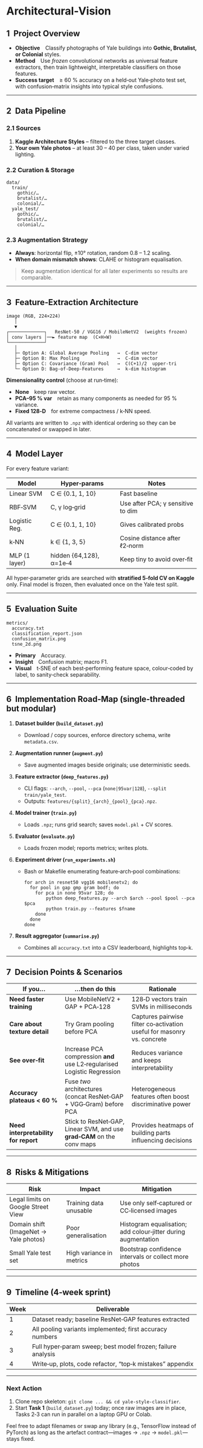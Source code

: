 # Architectural-Vision
## 1  Project Overview
- **Objective** Classify photographs of Yale buildings into **Gothic, Brutalist, or Colonial** styles.  
- **Method** Use *frozen* convolutional networks as universal feature extractors, then train lightweight, interpretable classifiers on those features.  
- **Success target** ≥ 60 % accuracy on a held‑out Yale‑photo test set, with confusion‑matrix insights into typical style confusions.

---

## 2  Data Pipeline
### 2.1 Sources  
1. **Kaggle Architecture Styles** – filtered to the three target classes.  
2. **Your own Yale photos** – at least 30 – 40 per class, taken under varied lighting.

### 2.2 Curation & Storage  
```
data/
  train/
    gothic/…
    brutalist/…
    colonial/…
  yale_test/
    gothic/…
    brutalist/…
    colonial/…
```

### 2.3 Augmentation Strategy  
- **Always**: horizontal flip, ±10° rotation, random 0.8 – 1.2 scaling.  
- **When domain mismatch shows**: CLAHE or histogram equalisation.  
> Keep augmentation identical for all later experiments so results are comparable.

---

## 3  Feature‑Extraction Architecture
```
image (RGB, 224×224)
   │
   ▼
┌─────────────┐   ResNet‑50 / VGG16 / MobileNetV2  (weights frozen)
│ conv layers │──► feature map  (C×H×W)
└─────────────┘
   │
   ├─ Option A: Global Average Pooling   →  C‑dim vector
   ├─ Option B: Max Pooling              →  C‑dim vector
   ├─ Option C: Covariance (Gram) Pool   →  C(C+1)/2  upper‑tri
   └─ Option D: Bag‑of‑Deep‑Features     →  k‑dim histogram
```

**Dimensionality control** (choose at run‑time):  
- **None** keep raw vector.  
- **PCA–95 % var** retain as many components as needed for 95 % variance.  
- **Fixed 128‑D** for extreme compactness / k‑NN speed.

All variants are written to `.npz` with identical ordering so they can be concatenated or swapped in later.

---

## 4  Model Layer
For every feature variant:

| Model           | Hyper‑params            | Notes |
|-----------------|-------------------------|-------|
| Linear SVM      | C ∈ {0.1, 1, 10}       | Fast baseline |
| RBF‑SVM         | C, γ log‑grid          | Use after PCA; γ sensitive to dim |
| Logistic Reg.   | C ∈ {0.1, 1, 10}       | Gives calibrated probs |
| k‑NN            | k ∈ {1, 3, 5}          | Cosine distance after ℓ2‑norm |
| MLP (1 layer)   | hidden {64,128}, α=1e‑4| Keep tiny to avoid over‑fit |

All hyper‑parameter grids are searched with **stratified 5‑fold CV on Kaggle** only. Final model is frozen, then evaluated once on the Yale test split.

---

## 5  Evaluation Suite
```
metrics/
  accuracy.txt
  classification_report.json
  confusion_matrix.png
  tsne_2d.png
```
- **Primary** Accuracy.  
- **Insight** Confusion matrix; macro F1.  
- **Visual** t‑SNE of each best‑performing feature space, colour‑coded by label, to sanity‑check separability.

---

## 6  Implementation Road‑Map (single‑threaded but modular)
1. **Dataset builder (`build_dataset.py`)**  
   - Download / copy sources, enforce directory schema, write `metadata.csv`.

2. **Augmentation runner (`augment.py`)**  
   - Save augmented images beside originals; use deterministic seeds.

3. **Feature extractor (`deep_features.py`)**  
   - CLI flags: `--arch`, `--pool`, `--pca` (`none|95var|128`), `--split train/yale_test`.  
   - Outputs: `features/{split}_{arch}_{pool}_{pca}.npz`.

4. **Model trainer (`train.py`)**  
   - Loads `.npz`; runs grid search; saves `model.pkl` + CV scores.

5. **Evaluator (`evaluate.py`)**  
   - Loads frozen model; reports metrics; writes plots.

6. **Experiment driver (`run_experiments.sh`)**  
   - Bash or Makefile enumerating feature‑arch‑pool combinations:
     ```
     for arch in resnet50 vgg16 mobilenetv2; do
       for pool in gap gmp gram bodf; do
         for pca in none 95var 128; do
             python deep_features.py --arch $arch --pool $pool --pca $pca
             python train.py --features $fname
         done
       done
     done
     ```

7. **Result aggregator (`summarise.py`)**  
   - Combines all `accuracy.txt` into a CSV leaderboard, highlights top‑k.

---

## 7  Decision Points & Scenarios
| If you… | …then do this | Rationale |
|---------|---------------|-----------|
| **Need faster training** | Use MobileNetV2 + GAP + PCA‑128 | 128‑D vectors train SVMs in milliseconds |
| **Care about texture detail** | Try Gram pooling before PCA | Captures pairwise filter co‑activation useful for masonry vs. concrete |
| **See over‑fit** | Increase PCA compression **and** use L2‑regularised Logistic Regression | Reduces variance and keeps interpretability |
| **Accuracy plateaus < 60 %** | Fuse *two* architectures (concat ResNet‑GAP + VGG‑Gram) before PCA | Heterogeneous features often boost discriminative power |
| **Need interpretability for report** | Stick to ResNet‑GAP, Linear SVM, and use **grad‑CAM** on the conv maps | Provides heatmaps of building parts influencing decisions |

---

## 8  Risks & Mitigations
| Risk | Impact | Mitigation |
|------|--------|-----------|
| Legal limits on Google Street View | Training data unusable | Use only self‑captured or CC‑licensed images |
| Domain shift (ImageNet → Yale photos) | Poor generalisation | Histogram equalisation; add colour‑jitter during augmentation |
| Small Yale test set | High variance in metrics |  Bootstrap confidence intervals or collect more photos |

---

## 9  Timeline (4‑week sprint)
| Week | Deliverable |
|------|-------------|
| 1 | Dataset ready; baseline ResNet‑GAP features extracted |
| 2 | All pooling variants implemented; first accuracy numbers |
| 3 | Full hyper‑param sweep; best model frozen; failure analysis |
| 4 | Write‑up, plots, code refactor, “top‑k mistakes” appendix |

---

### Next Action
1. Clone repo skeleton: `git clone ... && cd yale‑style‑classifier`.  
2. Start **Task 1** (`build_dataset.py`) today; once raw images are in place, Tasks 2‑3 can run in parallel on a laptop GPU or Colab.

Feel free to adapt filenames or swap any library (e.g., TensorFlow instead of PyTorch) as long as the artefact contract—images → `.npz` → `model.pkl`—stays fixed.